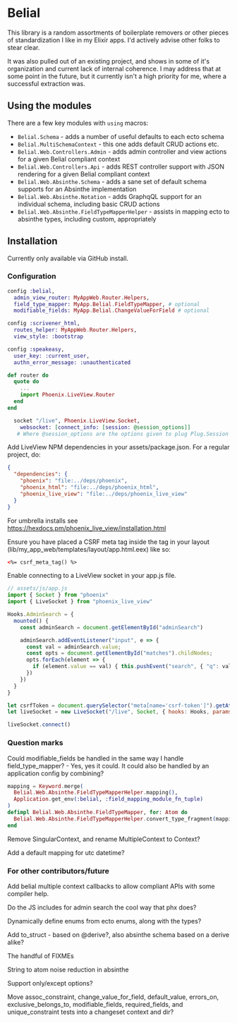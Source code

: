 # Belial

This library is a random assortments of boilerplate removers or
other pieces of standardization I like in my Elixir apps. I'd actively
advise other folks to stear clear.

It was also pulled out of an existing project, and shows in some of it's
organization and current lack of internal coherence. I may address that
at some point in the future, but it currently isn't a high priority for
me, where a successful extraction was.

## Using the modules

There are a few key modules with `using` macros:

- `Belial.Schema` - adds a number of useful defaults to each ecto schema
- `Belial.MultiSchemaContext` - this one adds default CRUD actions etc.
- `Belial.Web.Controllers.Admin` - adds admin controller and view actions for a given
  Belial compliant context
- `Belial.Web.Controllers.Api` - adds REST controller support with JSON rendering
  for a given Belial compliant context
- `Belial.Web.Absinthe.Schema` - adds a sane set of default schema supports for an Absinthe
  implementation
- `Belial.Web.Absinthe.Notation` - adds GraphqQL support for an individual schema, including
  basic CRUD actions
- `Belial.Web.Absinthe.FieldTypeMapperHelper` - assists in mapping ecto to absinthe types,
  including custom, appropriately

## Installation

Currently only available via GitHub install.

### Configuration

```elixir config.exs
config :belial,
  admin_view_router: MyAppWeb.Router.Helpers,
  field_type_mapper: MyApp.Belial.FieldTypeMapper, # optional
  modifiable_fields: MyApp.Belial.ChangeValueForField # optional

config :scrivener_html,
  routes_helper: MyAppWeb.Router.Helpers,
  view_style: :bootstrap

config :speakeasy,
  user_key: :current_user,
  authn_error_message: :unauthenticated
```

```elixir lib/my_app_web.ex
def router do
  quote do
    ...
    import Phoenix.LiveView.Router
  end
end
```

```elixir lib/my_app_web/endpoint.ex
  socket "/live", Phoenix.LiveView.Socket,
    websocket: [connect_info: [session: @session_options]]
   # Where @session_options are the options given to plug Plug.Session extracted to a module attribute.
```

Add LiveView NPM dependencies in your assets/package.json. For a regular project, do:

```json package.json
{
  "dependencies": {
    "phoenix": "file:../deps/phoenix",
    "phoenix_html": "file:../deps/phoenix_html",
    "phoenix_live_view": "file:../deps/phoenix_live_view"
  }
}
```

For umbrella installs see https://hexdocs.pm/phoenix_live_view/installation.html

Ensure you have placed a CSRF meta tag inside the <head> tag in your layout (lib/my_app_web/templates/layout/app.html.eex) like so:

```html
<%= csrf_meta_tag() %>
```

Enable connecting to a LiveView socket in your app.js file.

```js
// assets/js/app.js
import { Socket } from "phoenix"
import { LiveSocket } from "phoenix_live_view"

Hooks.AdminSearch = {
  mounted() {
    const adminSearch = document.getElementById("adminSearch")

    adminSearch.addEventListener("input", e => {
      const val = adminSearch.value;
      const opts = document.getElementById("matches").childNodes;
      opts.forEach(element => {
        if (element.value == val) { this.pushEvent("search", { "q": val }) }
      })
    })
  }
}

let csrfToken = document.querySelector("meta[name='csrf-token']").getAttribute("content")
let liveSocket = new LiveSocket("/live", Socket, { hooks: Hooks, params: { _csrf_token: csrfToken } })

liveSocket.connect()
```

### Question marks

Could modifiable_fields be handled in the same way I handle field_type_mapper? -
Yes, yes it could. It could also be handled by an application config
by combining?

```elixir
mapping = Keyword.merge(
  Belial.Web.Absinthe.FieldTypeMapperHelper.mapping(),
  Application.get_env(:belial, :field_mapping_module_fn_tuple)
)
defimpl Belial.Web.Absinthe.FieldTypeMapper, for: Atom do
  Belial.Web.Absinthe.FieldTypeMapperHelper.convert_type_fragment(mapping)
end
```

Remove SingularContext, and rename MultipleContext to Context?

Add a default mapping for utc datetime?

### For other contributors/future

Add belial multiple context callbacks to allow compliant APIs with some compiler
help.

Do the JS includes for admin search the cool way that phx does?

Dynamically define enums from ecto enums, along with the types?

Add to_struct - based on @derive?, also absinthe schema based on a derive alike?

The handful of FIXMEs

String to atom noise reduction in absinthe

Support only/except options?

Move assoc_constraint, change_value_for_field, default_value, errors_on, exclusive_belongs_to, modifiable_fields, required_fields, and unique_constraint tests into a changeset context and dir?
